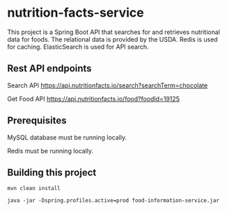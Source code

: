 # nutrition-facts-service
This project is a Spring Boot API that searches for and retrieves nutritional data for foods. The relational data is provided by the USDA. Redis is used for caching. ElasticSearch is used for API search.

## Rest API endpoints
Search API
https://api.nutritionfacts.io/search?searchTerm=chocolate

Get Food API
https://api.nutritionfacts.io/food?foodId=19125

## Prerequisites
MySQL database must be running locally.

Redis must be running locally.


## Building this project
`mvn clean install`

`java -jar -Dspring.profiles.active=prod food-information-service.jar`

